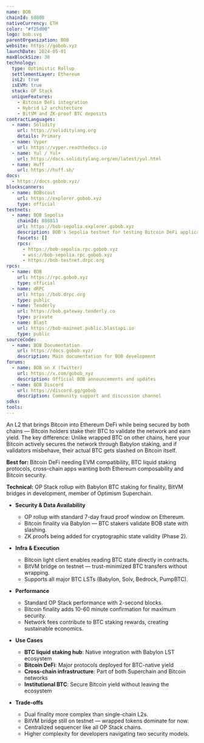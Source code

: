 ```yaml
---
name: BOB
chainId: 60808
nativeCurrency: ETH
color: "#f25d00"
logo: bob.svg
parentOrganization: BOB
website: https://gobob.xyz
launchDate: 2024-05-01
maxBlockSize: 30
technology:
  type: Optimistic Rollup
  settlementLayer: Ethereum
  isL2: true
  isEVM: true
  stack: OP Stack
  uniqueFeatures:
    - Bitcoin DeFi integration
    - Hybrid L2 architecture
    - BitVM and ZK-proof BTC deposits
contractLanguages:
  - name: Solidity
    url: https://soliditylang.org
    details: Primary
  - name: Vyper
    url: https://vyper.readthedocs.io
  - name: Yul / Yul+
    url: https://docs.soliditylang.org/en/latest/yul.html
  - name: Huff
    url: https://huff.sh/
docs:
  - https://docs.gobob.xyz/
blockscanners:
  - name: BOBscout
    url: https://explorer.gobob.xyz
    type: official
testnets:
  - name: BOB Sepolia
    chainId: 808813
    url: https://bob-sepolia.explorer.gobob.xyz
    description: BOB's Sepolia testnet for testing Bitcoin DeFi applications and cross-chain interactions.
    faucets: []
    rpcs:
      - https://bob-sepolia.rpc.gobob.xyz
      - wss://bob-sepolia.rpc.gobob.xyz
      - https://bob-testnet.drpc.org
rpcs:
  - name: BOB
    url: https://rpc.gobob.xyz
    type: official
  - name: dRPC
    url: https://bob.drpc.org
    type: public
  - name: Tenderly
    url: https://bob.gateway.tenderly.co
    type: private
  - name: Blast
    url: https://bob-mainnet.public.blastapi.io
    type: public
sourceCode:
  - name: BOB Documentation
    url: https://docs.gobob.xyz/
    description: Main documentation for BOB development
forums:
  - name: BOB on X (Twitter)
    url: https://x.com/gobob_xyz
    description: Official BOB announcements and updates
  - name: BOB Discord
    url: https://discord.gg/gobob
    description: Community support and discussion channel
sdks:
tools:
---
```


An L2 that brings Bitcoin into Ethereum DeFi while being secured by both chains — Bitcoin holders stake their BTC to validate the network and earn yield. The key difference: Unlike wrapped BTC on other chains, here your Bitcoin actively secures the network through Babylon staking, and if validators misbehave, their actual BTC gets slashed on Bitcoin itself.

**Best for:** Bitcoin DeFi needing EVM compatibility, BTC liquid staking protocols, cross-chain apps wanting both Ethereum composability and Bitcoin security.

**Technical:** OP Stack rollup with Babylon BTC staking for finality, BitVM bridges in development, member of Optimism Superchain.

- **Security & Data Availability**  
  - OP rollup with standard 7-day fraud proof window on Ethereum.  
  - Bitcoin finality via Babylon — BTC stakers validate BOB state with slashing.  
  - ZK proofs being added for cryptographic state validity (Phase 2).

- **Infra & Execution**  
  - Bitcoin light client enables reading BTC state directly in contracts.  
  - BitVM bridge on testnet — trust-minimized BTC transfers without wrapping.  
  - Supports all major BTC LSTs (Babylon, Solv, Bedrock, PumpBTC).

- **Performance**  
  - Standard OP Stack performance with 2-second blocks.  
  - Bitcoin finality adds 10-60 minute confirmation for maximum security.  
  - Network fees contribute to BTC staking rewards, creating sustainable economics.

- **Use Cases**  
  - **BTC liquid staking hub**: Native integration with Babylon LST ecosystem
  - **Bitcoin DeFi**: Major protocols deployed for BTC-native yield
  - **Cross-chain infrastructure**: Part of both Superchain and Bitcoin networks
  - **Institutional BTC**: Secure Bitcoin yield without leaving the ecosystem

- **Trade-offs**  
  - Dual finality more complex than single-chain L2s.  
  - BitVM bridge still on testnet — wrapped tokens dominate for now.  
  - Centralized sequencer like all OP Stack chains.  
  - Higher complexity for developers navigating two security models. 